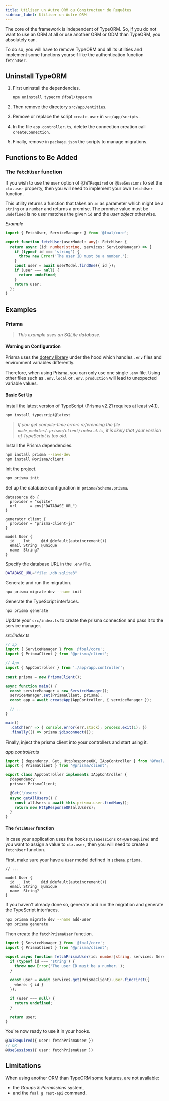 ```yaml
---
title: Utiliser un Autre ORM ou Constructeur de Requêtes
sidebar_label: Utiliser un Autre ORM
---
```


The core of the framework is independent of TypeORM. So, if you do not want to use an ORM at all or use another ORM or ODM than TypeORM, you absolutely can.

To do so, you will have to remove TypeORM and all its utilities and implement some functions yourself like the authentication function `fetchUser`.

## Uninstall TypeORM

1. First uninstall the dependencies.

    ```bash
    npm uninstall typeorm @foal/typeorm
    ```

2. Then remove the directory `src/app/entities`.

3. Remove or replace the script `create-user` in `src/app/scripts`.

4. In the file `app.controller.ts`, delete the connection creation call `createConnection`.

5. Finally, remove in `package.json` the scripts to manage migrations.

## Functions to Be Added

### The `fetchUser` function

If you wish to use the `user` option of `@JWTRequired` or `@UseSessions` to set the `ctx.user` property, then you will need to implement your own `fetchUser` function.

This utility returns a function that takes an `id` as parameter which might be a `string` or a `number` and returns a promise. The promise value must be `undefined` is no user matches the given `id` and the *user object* otherwise.

*Example*
```typescript
import { FetchUser, ServiceManager } from '@foal/core';

export function fetchUser(userModel: any): FetchUser {
  return async (id: number|string, services: ServiceManager) => {
    if (typeof id === 'string') {
      throw new Error('The user ID must be a number.');
    }
    const user = await userModel.findOne({ id });
    if (user === null) {
      return undefined;
    }
    return user;
  };
}
```

## Examples

### Prisma

> *This example uses an SQLite database.*

#### Warning on Configuration

Prisma uses the [dotenv library](https://www.npmjs.com/package/dotenv) under the hood which handles `.env` files and environment variables differently.

Therefore, when using Prisma, you can only use one single `.env` file. Using other files such as `.env.local` or `.env.production` will lead to unexpected variable values.

#### Basic Set Up

Install the latest version of TypeScript (Prisma v2.21 requires at least v4.1).

```bash
npm install typescript@latest
```

> *If you get compile-time errors referencing the file `node_modules/.prisma/client/index.d.ts`, it is likely that your version of TypeScript is too old.*

Install the Prisma dependencies.

```bash
npm install prisma --save-dev
npm install @prisma/client
```

Init the project.

```bash
npx prisma init
```

Set up the database configuration in `prisma/schema.prisma`.

```
datasource db {
  provider = "sqlite"
  url      = env("DATABASE_URL")
}

generator client {
  provider = "prisma-client-js"
}

model User {
  id    Int     @id @default(autoincrement())
  email String  @unique
  name  String?
}
```

Specify the database URL in the `.env` file.

```bash
DATABASE_URL="file:./db.sqlite3"
```

Generate and run the migration.
```bash
npx prisma migrate dev --name init
```

Generate the TypeScript interfaces.
```bash
npx prisma generate
```

Update your `src/index.ts` to create the prisma connection and pass it to the service manager.

*src/index.ts*
```typescript
// 3p
import { ServiceManager } from '@foal/core';
import { PrismaClient } from '@prisma/client';

// App
import { AppController } from './app/app.controller';

const prisma = new PrismaClient();

async function main() {
  const serviceManager = new ServiceManager();
  serviceManager.set(PrismaClient, prisma);
  const app = await createApp(AppController, { serviceManager });

  // ...
}

main()
  .catch(err => { console.error(err.stack); process.exit(1); })
  .finally(() => prisma.$disconnect());
```

Finally, inject the prisma client into your controllers and start using it.

*app.controller.ts*
```typescript
import { dependency, Get, HttpResponseOK, IAppController } from '@foal/core';
import { PrismaClient } from '@prisma/client';

export class AppController implements IAppController {
  @dependency
  prisma: PrismaClient;

  @Get('/users')
  async getAllUsers() {
    const allUsers = await this.prisma.user.findMany();
    return new HttpResponseOK(allUsers);
  }
}
```

#### The `fetchUser` function

In case your application uses the hooks `@UseSessions` or `@JWTRequired` and you want to assign a value to `ctx.user`, then you will need to create a `fetchUser` function.

First, make sure your have a `User` model defined in `schema.prisma`.

```prisma
// ...

model User {
  id    Int     @id @default(autoincrement())
  email String  @unique
  name  String?
}
```

If you haven't already done so, generate and run the migration and generate the TypeScript interfaces.

```bash
npx prisma migrate dev --name add-user
npx prisma generate
```

Then create the `fetchPrismaUser` function.
```typescript
import { ServiceManager } from '@foal/core';
import { PrismaClient } from '@prisma/client';

export async function fetchPrismaUser(id: number|string, services: ServiceManager) {
  if (typeof id === 'string') {
    throw new Error('The user ID must be a number.');
  }

  const user = await services.get(PrismaClient).user.findFirst({
    where: { id }
  });

  if (user === null) {
    return undefined;
  }
  
  return user;
}
```

You're now ready to use it in your hooks.
```typescript
@JWTRequired({ user: fetchPrismaUser })
// OR
@UseSessions({ user: fetchPrismaUser })
```

## Limitations

When using another ORM than TypeORM some features, are not available:
- the *Groups & Permissions* system,
- and the `foal g rest-api` command.